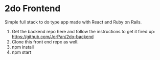 # 2do Frontend

Simple full stack to do type app made with React and Ruby on Rails.

1) Get the backend repo here and follow the instructions to get it fired up: https://github.com/JorPan/2do-backend
2) Clone this front end repo as well.
3) npm install
4) npm start



